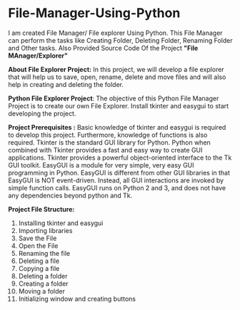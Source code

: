 # File-Manager-Using-Python
I am created File Manager/ File explorer Using Python. This File Manager can perform the tasks like Creating Folder, Deleting Folder, Renaming Folder and Other tasks.
Also Provided Source Code Of the Project **"File MAnager/Explorer"**



**About File Explorer Project:**
In this project, we will develop a file explorer that will help us to save, open, rename, delete and move files and will also help in creating and deleting the folder.


**Python File Explorer Project**: 
The objective of this Python File Manager Project is to create our own File Explorer. Install tkinter and easygui to start developing the project.


**Project Prerequisites :**
Basic knowledge of tkinter and easygui is required to develop this project. Furthermore, knowledge of functions is also required.
Tkinter is the standard GUI library for Python. Python when combined with Tkinter provides a fast and easy way to create GUI applications. Tkinter provides a powerful object-oriented interface to the Tk GUI toolkit.
EasyGUI is a module for very simple, very easy GUI programming in Python. EasyGUI is different from other GUI libraries in that EasyGUI is NOT event-driven. Instead, all GUI interactions are invoked by simple function calls. EasyGUI runs on Python 2 and 3, and does not have any dependencies beyond python and Tk.


**Project File Structure:**
1. Installing tkinter and easygui
2. Importing libraries
3. Save the File
4. Open the File
5. Renaming the file
6. Deleting a file
7. Copying a file
8. Deleting a folder
9. Creating a folder
10. Moving a folder
11. Initializing window and creating buttons
